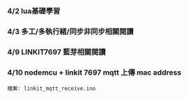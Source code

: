 ### 4/2 lua基礎學習

### 4/3 多工/多執行緒/同步非同步相關閱讀

### 4/9 LINKIT7697 藍芽相關閱讀

### 4/10 nodemcu + linkit 7697 mqtt 上傳 mac address
    檔案: linkit_mqtt_receive.ino
    
